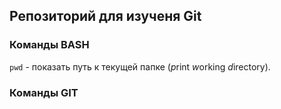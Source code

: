 ## Репозиторий для изученя Git

### Команды BASH

```pwd``` - показать путь к текущей папке (*p*rint *w*orking *d*irectory).  


### Команды GIT
